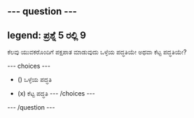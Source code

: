 --- question ---
---
legend: ಪ್ರಶ್ನೆ 5 ರಲ್ಲಿ 9
---

ಕೆಲವು ಯುವಕರೊಂದಿಗೆ ಪಕ್ಷಪಾತ ಮಾಡುವುದು ಒಳ್ಳೆಯ ಪದ್ಧತಿಯೇ ಅಥವಾ ಕೆಟ್ಟ ಪದ್ಧತಿಯೇ?

--- choices ---
- () ಒಳ್ಳೆಯ ಪದ್ಧತಿ

- (x) ಕೆಟ್ಟ ಪದ್ಧತಿ
--- /choices ---

--- /question ---
